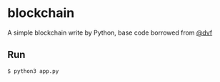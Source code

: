 # blockchain

A simple blockchain write by Python, base code borrowed from [@dvf](https://github.com/dvf)

## Run

```
$ python3 app.py
``` 
